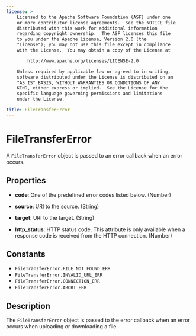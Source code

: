 ```yaml
---
license: >
    Licensed to the Apache Software Foundation (ASF) under one
    or more contributor license agreements.  See the NOTICE file
    distributed with this work for additional information
    regarding copyright ownership.  The ASF licenses this file
    to you under the Apache License, Version 2.0 (the
    "License"); you may not use this file except in compliance
    with the License.  You may obtain a copy of the License at

        http://www.apache.org/licenses/LICENSE-2.0

    Unless required by applicable law or agreed to in writing,
    software distributed under the License is distributed on an
    "AS IS" BASIS, WITHOUT WARRANTIES OR CONDITIONS OF ANY
    KIND, either express or implied.  See the License for the
    specific language governing permissions and limitations
    under the License.

title: FileTransferError
---
```


# FileTransferError

A `FileTransferError` object is passed to an error callback when an error occurs.

## Properties

- __code__: One of the predefined error codes listed below. (Number)

- __source__: URI to the source. (String)

- __target__: URI to the target. (String)

- __http_status__: HTTP status code.  This attribute is only available when a response code is received from the HTTP connection. (Number)

## Constants

- `FileTransferError.FILE_NOT_FOUND_ERR`
- `FileTransferError.INVALID_URL_ERR`
- `FileTransferError.CONNECTION_ERR`
- `FileTransferError.ABORT_ERR`

## Description

The `FileTransferError` object is passed to the error callback when an
error occurs when uploading or downloading a file.

